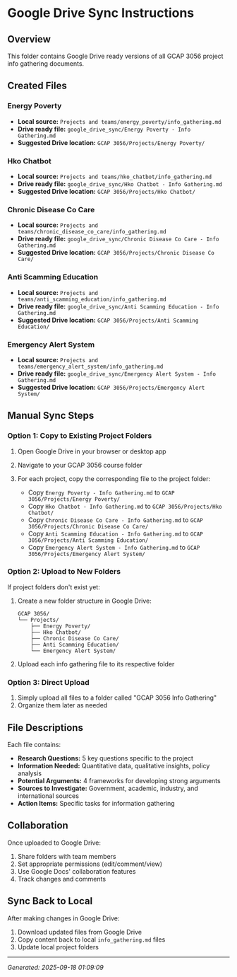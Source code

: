# Google Drive Sync Instructions

## Overview
This folder contains Google Drive ready versions of all GCAP 3056 project info gathering documents.

## Created Files

### Energy Poverty
- **Local source:** `Projects and teams/energy_poverty/info_gathering.md`
- **Drive ready file:** `google_drive_sync/Energy Poverty - Info Gathering.md`
- **Suggested Drive location:** `GCAP 3056/Projects/Energy Poverty/`

### Hko Chatbot
- **Local source:** `Projects and teams/hko_chatbot/info_gathering.md`
- **Drive ready file:** `google_drive_sync/Hko Chatbot - Info Gathering.md`
- **Suggested Drive location:** `GCAP 3056/Projects/Hko Chatbot/`

### Chronic Disease Co Care
- **Local source:** `Projects and teams/chronic_disease_co_care/info_gathering.md`
- **Drive ready file:** `google_drive_sync/Chronic Disease Co Care - Info Gathering.md`
- **Suggested Drive location:** `GCAP 3056/Projects/Chronic Disease Co Care/`

### Anti Scamming Education
- **Local source:** `Projects and teams/anti_scamming_education/info_gathering.md`
- **Drive ready file:** `google_drive_sync/Anti Scamming Education - Info Gathering.md`
- **Suggested Drive location:** `GCAP 3056/Projects/Anti Scamming Education/`

### Emergency Alert System
- **Local source:** `Projects and teams/emergency_alert_system/info_gathering.md`
- **Drive ready file:** `google_drive_sync/Emergency Alert System - Info Gathering.md`
- **Suggested Drive location:** `GCAP 3056/Projects/Emergency Alert System/`


## Manual Sync Steps

### Option 1: Copy to Existing Project Folders
1. Open Google Drive in your browser or desktop app
2. Navigate to your GCAP 3056 course folder
3. For each project, copy the corresponding file to the project folder:

   - Copy `Energy Poverty - Info Gathering.md` to `GCAP 3056/Projects/Energy Poverty/`
   - Copy `Hko Chatbot - Info Gathering.md` to `GCAP 3056/Projects/Hko Chatbot/`
   - Copy `Chronic Disease Co Care - Info Gathering.md` to `GCAP 3056/Projects/Chronic Disease Co Care/`
   - Copy `Anti Scamming Education - Info Gathering.md` to `GCAP 3056/Projects/Anti Scamming Education/`
   - Copy `Emergency Alert System - Info Gathering.md` to `GCAP 3056/Projects/Emergency Alert System/`


### Option 2: Upload to New Folders
If project folders don't exist yet:
1. Create a new folder structure in Google Drive:
   ```
   GCAP 3056/
   └── Projects/
       ├── Energy Poverty/
       ├── Hko Chatbot/
       ├── Chronic Disease Co Care/
       ├── Anti Scamming Education/
       └── Emergency Alert System/
   ```
2. Upload each info gathering file to its respective folder

### Option 3: Direct Upload
1. Simply upload all files to a folder called "GCAP 3056 Info Gathering"
2. Organize them later as needed

## File Descriptions

Each file contains:
- **Research Questions:** 5 key questions specific to the project
- **Information Needed:** Quantitative data, qualitative insights, policy analysis
- **Potential Arguments:** 4 frameworks for developing strong arguments
- **Sources to Investigate:** Government, academic, industry, and international sources
- **Action Items:** Specific tasks for information gathering

## Collaboration

Once uploaded to Google Drive:
1. Share folders with team members
2. Set appropriate permissions (edit/comment/view)
3. Use Google Docs' collaboration features
4. Track changes and comments

## Sync Back to Local

After making changes in Google Drive:
1. Download updated files from Google Drive
2. Copy content back to local `info_gathering.md` files
3. Update local project folders

---
*Generated: 2025-09-18 01:09:09*
